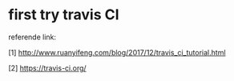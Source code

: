 # first try travis CI

referende link:

[1] http://www.ruanyifeng.com/blog/2017/12/travis_ci_tutorial.html

[2] https://travis-ci.org/
